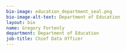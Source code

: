 ```yaml
---
bio-image: education_department_seal.png
bio-image-alt-text: Department of Education
layout: bio
name: Gregory Fortenly
department: Department of Education
job-title: Chief Data Officer
---
```

